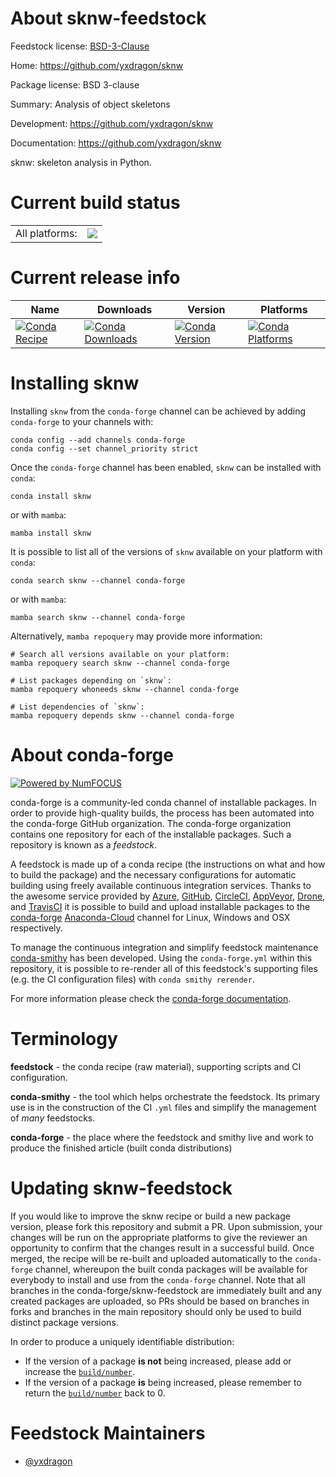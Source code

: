 About sknw-feedstock
====================

Feedstock license: [BSD-3-Clause](https://github.com/conda-forge/sknw-feedstock/blob/main/LICENSE.txt)

Home: https://github.com/yxdragon/sknw

Package license: BSD 3-clause

Summary: Analysis of object skeletons

Development: https://github.com/yxdragon/sknw

Documentation: https://github.com/yxdragon/sknw

sknw: skeleton analysis in Python.

Current build status
====================


<table><tr><td>All platforms:</td>
    <td>
      <a href="https://dev.azure.com/conda-forge/feedstock-builds/_build/latest?definitionId=5829&branchName=main">
        <img src="https://dev.azure.com/conda-forge/feedstock-builds/_apis/build/status/sknw-feedstock?branchName=main">
      </a>
    </td>
  </tr>
</table>

Current release info
====================

| Name | Downloads | Version | Platforms |
| --- | --- | --- | --- |
| [![Conda Recipe](https://img.shields.io/badge/recipe-sknw-green.svg)](https://anaconda.org/conda-forge/sknw) | [![Conda Downloads](https://img.shields.io/conda/dn/conda-forge/sknw.svg)](https://anaconda.org/conda-forge/sknw) | [![Conda Version](https://img.shields.io/conda/vn/conda-forge/sknw.svg)](https://anaconda.org/conda-forge/sknw) | [![Conda Platforms](https://img.shields.io/conda/pn/conda-forge/sknw.svg)](https://anaconda.org/conda-forge/sknw) |

Installing sknw
===============

Installing `sknw` from the `conda-forge` channel can be achieved by adding `conda-forge` to your channels with:

```
conda config --add channels conda-forge
conda config --set channel_priority strict
```

Once the `conda-forge` channel has been enabled, `sknw` can be installed with `conda`:

```
conda install sknw
```

or with `mamba`:

```
mamba install sknw
```

It is possible to list all of the versions of `sknw` available on your platform with `conda`:

```
conda search sknw --channel conda-forge
```

or with `mamba`:

```
mamba search sknw --channel conda-forge
```

Alternatively, `mamba repoquery` may provide more information:

```
# Search all versions available on your platform:
mamba repoquery search sknw --channel conda-forge

# List packages depending on `sknw`:
mamba repoquery whoneeds sknw --channel conda-forge

# List dependencies of `sknw`:
mamba repoquery depends sknw --channel conda-forge
```


About conda-forge
=================

[![Powered by
NumFOCUS](https://img.shields.io/badge/powered%20by-NumFOCUS-orange.svg?style=flat&colorA=E1523D&colorB=007D8A)](https://numfocus.org)

conda-forge is a community-led conda channel of installable packages.
In order to provide high-quality builds, the process has been automated into the
conda-forge GitHub organization. The conda-forge organization contains one repository
for each of the installable packages. Such a repository is known as a *feedstock*.

A feedstock is made up of a conda recipe (the instructions on what and how to build
the package) and the necessary configurations for automatic building using freely
available continuous integration services. Thanks to the awesome service provided by
[Azure](https://azure.microsoft.com/en-us/services/devops/), [GitHub](https://github.com/),
[CircleCI](https://circleci.com/), [AppVeyor](https://www.appveyor.com/),
[Drone](https://cloud.drone.io/welcome), and [TravisCI](https://travis-ci.com/)
it is possible to build and upload installable packages to the
[conda-forge](https://anaconda.org/conda-forge) [Anaconda-Cloud](https://anaconda.org/)
channel for Linux, Windows and OSX respectively.

To manage the continuous integration and simplify feedstock maintenance
[conda-smithy](https://github.com/conda-forge/conda-smithy) has been developed.
Using the ``conda-forge.yml`` within this repository, it is possible to re-render all of
this feedstock's supporting files (e.g. the CI configuration files) with ``conda smithy rerender``.

For more information please check the [conda-forge documentation](https://conda-forge.org/docs/).

Terminology
===========

**feedstock** - the conda recipe (raw material), supporting scripts and CI configuration.

**conda-smithy** - the tool which helps orchestrate the feedstock.
                   Its primary use is in the construction of the CI ``.yml`` files
                   and simplify the management of *many* feedstocks.

**conda-forge** - the place where the feedstock and smithy live and work to
                  produce the finished article (built conda distributions)


Updating sknw-feedstock
=======================

If you would like to improve the sknw recipe or build a new
package version, please fork this repository and submit a PR. Upon submission,
your changes will be run on the appropriate platforms to give the reviewer an
opportunity to confirm that the changes result in a successful build. Once
merged, the recipe will be re-built and uploaded automatically to the
`conda-forge` channel, whereupon the built conda packages will be available for
everybody to install and use from the `conda-forge` channel.
Note that all branches in the conda-forge/sknw-feedstock are
immediately built and any created packages are uploaded, so PRs should be based
on branches in forks and branches in the main repository should only be used to
build distinct package versions.

In order to produce a uniquely identifiable distribution:
 * If the version of a package **is not** being increased, please add or increase
   the [``build/number``](https://docs.conda.io/projects/conda-build/en/latest/resources/define-metadata.html#build-number-and-string).
 * If the version of a package **is** being increased, please remember to return
   the [``build/number``](https://docs.conda.io/projects/conda-build/en/latest/resources/define-metadata.html#build-number-and-string)
   back to 0.

Feedstock Maintainers
=====================

* [@yxdragon](https://github.com/yxdragon/)

